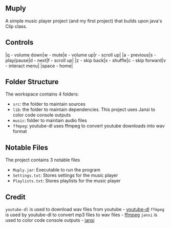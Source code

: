 ## Muply

A simple music player project (and my first project) that builds upon java's Clip class.

## Controls

|q - volume down|w - mute|e - volume up|r - scroll up|
|a - previous|s - play/pause|d - next|f - scroll up|
|z - skip back|x - shuffle|c - skip forward|v - interact menu|
|space - home|

## Folder Structure

The workspace contains 4 folders:

- `src`: the folder to maintain sources
- `lib`: the folder to maintain dependencies. This project uses Jansi to color code console outputs
- `music`: folder to maintain audio files
- `ffmpeg`: youtube-dl uses ffmpeg to convert youtube downloads into wav format

## Notable Files

The project contains 3 notable files

- `Muply.jar`: Executable to run the program
- `Settings.txt`: Stores settings for the music player
- `Playlists.txt`: Stores playlists for the music player


## Credit

`youtube-dl` is used to download wav files from youtube - [youtube-dl](https://github.com/ytdl-org/youtube-dl)
`ffmpeg` is used by youtube-dl to convert mp3 files to wav files - [ffmpeg](https://github.com/FFmpeg/FFmpeg)
`jansi` is used to color code console outputs - [jansi](https://github.com/fusesource/jansi)
